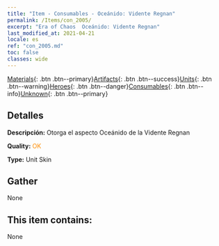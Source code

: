 ```yaml
---
title: "Item - Consumables - Oceánido: Vidente Regnan"
permalink: /Items/con_2005/
excerpt: "Era of Chaos  Oceánido: Vidente Regnan"
last_modified_at: 2021-04-21
locale: es
ref: "con_2005.md"
toc: false
classes: wide
---
```

 [Materials](/es/Items/){: .btn .btn--primary}[Artifacts](/es/Items/Artifacts/){: .btn .btn--success}[Units](/es/Items/Units/){: .btn .btn--warning}[Heroes](/es/Items/Heroes/){: .btn .btn--danger}[Consumables](/es/Items/Consumables/){: .btn .btn--info}[Unknown](/es/Items/Unknown/){: .btn .btn--primary}

## Detalles
 **Descripción:** Otorga el aspecto Oceánido de la Vidente Regnan

 **Quality:** <span style="color: #FF8C00">OK</span>

 **Type:** Unit Skin

## Gather

  None

## This item contains:

  None


